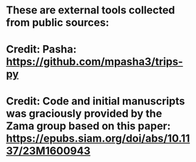 # These are external tools collected from public sources:
# Credit: Pasha: https://github.com/mpasha3/trips-py
# Credit: Code and initial manuscripts was graciously provided by the Zama group based on this paper: https://epubs.siam.org/doi/abs/10.1137/23M1600943 